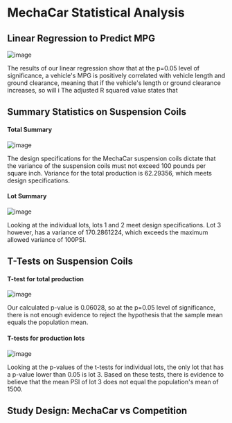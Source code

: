 # MechaCar Statistical Analysis

## Linear Regression to Predict MPG

![image](https://user-images.githubusercontent.com/93882635/158257138-5b4afa32-ff6c-453f-b941-0b0218ace3f1.png)

The results of our linear regression show that at the p=0.05 level of significance, a vehicle's MPG is positively correlated with vehicle length and ground clearance, meaning that if the vehicle's length or ground clearance increases, so will i The adjusted R squared value states that 

## Summary Statistics on Suspension Coils

#### Total Summary

![image](https://user-images.githubusercontent.com/93882635/158439863-ea4faef1-0165-47bf-b87a-2c03a91ca337.png)

The design specifications for the MechaCar suspension coils dictate that the variance of the suspension coils must not exceed 100 pounds per square inch. Variance for the total production is 62.29356, which meets design specifications.

#### Lot Summary

![image](https://user-images.githubusercontent.com/93882635/158440206-2511abc8-3800-4ef4-bd46-88d8a7488c5b.png)

Looking at the individual lots, lots 1 and 2 meet design specifications. Lot 3 however, has a variance of 170.2861224, which exceeds the maximum allowed variance of 100PSI.

## T-Tests on Suspension Coils

#### T-test for total production

![image](https://user-images.githubusercontent.com/93882635/158447372-f53b2d5c-4070-4eba-9b1f-841371c1117f.png)

Our calculated p-value is 0.06028, so at the p=0.05 level of significance, there is not enough evidence to reject the hypothesis that the sample mean equals the population mean.

#### T-tests for production lots

![image](https://user-images.githubusercontent.com/93882635/158448201-8eb7d0fd-9492-4fc8-9a75-bd1dba1c2f87.png)

Looking at the p-values of the t-tests for individual lots, the only lot that has a p-value lower than 0.05 is lot 3. Based on these tests, there is evidence to believe that the mean PSI of lot 3 does not equal the population's mean of 1500.

## Study Design: MechaCar vs Competition
